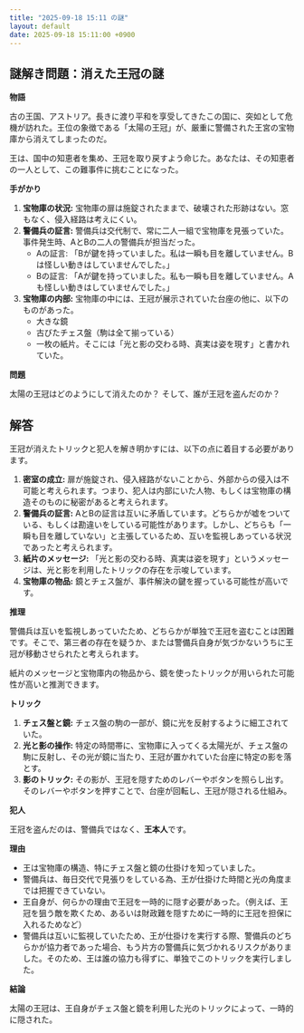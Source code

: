 ```yaml
---
title: "2025-09-18 15:11 の謎"
layout: default
date: 2025-09-18 15:11:00 +0900
---
```

## 謎解き問題：消えた王冠の謎

**物語**

古の王国、アストリア。長きに渡り平和を享受してきたこの国に、突如として危機が訪れた。王位の象徴である「太陽の王冠」が、厳重に警備された王宮の宝物庫から消えてしまったのだ。

王は、国中の知恵者を集め、王冠を取り戻すよう命じた。あなたは、その知恵者の一人として、この難事件に挑むことになった。

**手がかり**

1.  **宝物庫の状況:** 宝物庫の扉は施錠されたままで、破壊された形跡はない。窓もなく、侵入経路は考えにくい。
2.  **警備兵の証言:** 警備兵は交代制で、常に二人一組で宝物庫を見張っていた。事件発生時、AとBの二人の警備兵が担当だった。
    *   Aの証言: 「Bが鍵を持っていました。私は一瞬も目を離していません。Bは怪しい動きはしていませんでした。」
    *   Bの証言: 「Aが鍵を持っていました。私も一瞬も目を離していません。Aも怪しい動きはしていませんでした。」
3.  **宝物庫の内部:** 宝物庫の中には、王冠が展示されていた台座の他に、以下のものがあった。
    *   大きな鏡
    *   古びたチェス盤（駒は全て揃っている）
    *   一枚の紙片。そこには「光と影の交わる時、真実は姿を現す」と書かれていた。

**問題**

太陽の王冠はどのようにして消えたのか？ そして、誰が王冠を盗んだのか？

## 解答

王冠が消えたトリックと犯人を解き明かすには、以下の点に着目する必要があります。

1.  **密室の成立:** 扉が施錠され、侵入経路がないことから、外部からの侵入は不可能と考えられます。つまり、犯人は内部にいた人物、もしくは宝物庫の構造そのものに秘密があると考えられます。
2.  **警備兵の証言:** AとBの証言は互いに矛盾しています。どちらかが嘘をついている、もしくは勘違いをしている可能性があります。しかし、どちらも「一瞬も目を離していない」と主張しているため、互いを監視しあっている状況であったと考えられます。
3.  **紙片のメッセージ:** 「光と影の交わる時、真実は姿を現す」というメッセージは、光と影を利用したトリックの存在を示唆しています。
4.  **宝物庫の物品:** 鏡とチェス盤が、事件解決の鍵を握っている可能性が高いです。

**推理**

警備兵は互いを監視しあっていたため、どちらかが単独で王冠を盗むことは困難です。そこで、第三者の存在を疑うか、または警備兵自身が気づかないうちに王冠が移動させられたと考えられます。

紙片のメッセージと宝物庫内の物品から、鏡を使ったトリックが用いられた可能性が高いと推測できます。

**トリック**

1.  **チェス盤と鏡:** チェス盤の駒の一部が、鏡に光を反射するように細工されていた。
2.  **光と影の操作:** 特定の時間帯に、宝物庫に入ってくる太陽光が、チェス盤の駒に反射し、その光が鏡に当たり、王冠が置かれていた台座に特定の影を落とす。
3.  **影のトリック:** その影が、王冠を隠すためのレバーやボタンを照らし出す。そのレバーやボタンを押すことで、台座が回転し、王冠が隠される仕組み。

**犯人**

王冠を盗んだのは、警備兵ではなく、**王本人**です。

**理由**

*   王は宝物庫の構造、特にチェス盤と鏡の仕掛けを知っていました。
*   警備兵は、毎日交代で見張りをしている為、王が仕掛けた時間と光の角度までは把握できていない。
*   王自身が、何らかの理由で王冠を一時的に隠す必要があった。（例えば、王冠を狙う敵を欺くため、あるいは財政難を隠すために一時的に王冠を担保に入れるためなど）
*   警備兵は互いに監視していたため、王が仕掛けを実行する際、警備兵のどちらかが協力者であった場合、もう片方の警備兵に気づかれるリスクがありました。そのため、王は誰の協力も得ずに、単独でこのトリックを実行しました。

**結論**

太陽の王冠は、王自身がチェス盤と鏡を利用した光のトリックによって、一時的に隠された。
